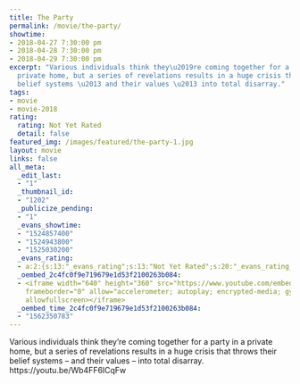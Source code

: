 ```yaml
---
title: The Party
permalink: /movie/the-party/
showtime:
- 2018-04-27 7:30:00 pm
- 2018-04-28 7:30:00 pm
- 2018-04-29 7:30:00 pm
excerpt: "Various individuals think they\u2019re coming together for a party in a
  private home, but a series of revelations results in a huge crisis that throws their
  belief systems \u2013 and their values \u2013 into total disarray."
tags:
- movie
- movie-2018
rating:
  rating: Not Yet Rated
  detail: false
featured_img: /images/featured/the-party-1.jpg
layout: movie
links: false
all_meta:
  _edit_last:
  - "1"
  _thumbnail_id:
  - "1202"
  _publicize_pending:
  - "1"
  _evans_showtime:
  - "1524857400"
  - "1524943800"
  - "1525030200"
  _evans_rating:
  - a:2:{s:13:"_evans_rating";s:13:"Not Yet Rated";s:20:"_evans_rating_detail";s:0:"";}
  _oembed_2c4fc0f9e719679e1d53f2100263b084:
  - <iframe width="640" height="360" src="https://www.youtube.com/embed/Wb4FF6lCqFw?feature=oembed"
    frameborder="0" allow="accelerometer; autoplay; encrypted-media; gyroscope; picture-in-picture"
    allowfullscreen></iframe>
  _oembed_time_2c4fc0f9e719679e1d53f2100263b084:
  - "1562350783"
---
```


<div class="overview" dir="auto">Various individuals think they’re coming together for a party in a private home, but a series of revelations results in a huge crisis that throws their belief systems – and their values – into total disarray. https://youtu.be/Wb4FF6lCqFw </div>